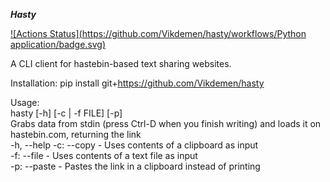 ***Hasty***

[![Actions Status](https://github.com/Vikdemen/hasty/workflows/Python application/badge.svg)](https://github.com/Vikdemen/hasty/actions)

A CLI client for hastebin-based text sharing websites.

Installation: pip install git+https://github.com/Vikdemen/hasty

Usage:\
hasty [-h] [-c | -f FILE] [-p]\
Grabs data from stdin (press Ctrl-D when you finish writing) and loads it on hastebin.com, returning the link\
-h, --help
-c: --copy - Uses contents of a clipboard as input\
-f: --file - Uses contents of a text file as input\
-p: --paste - Pastes the link in a clipboard instead of printing
